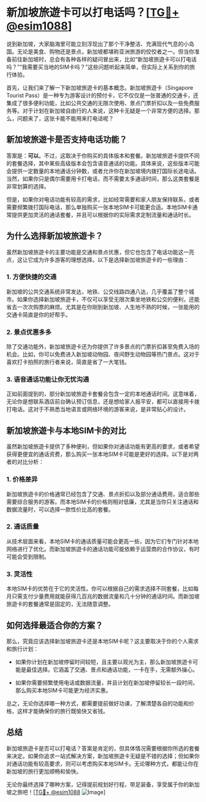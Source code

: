# 新加坡旅遊卡可以打电话吗？[[TG💪+ @esim1088](https://t.me/s/esim1088)]

说到新加坡，大家脑海里可能立刻浮现出了那个干净整洁、充满现代气息的小岛国。无论是美食、购物还是景点，新加坡都堪称亚洲旅游的佼佼者之一。但当你准备前往新加坡时，总会有各种各样的疑问冒出来，比如“新加坡旅遊卡可以打电话吗？”“我需要买当地的SIM卡吗？”这些问题听起来简单，但实际上关系到你的旅行体验。

首先，让我们来了解一下新加坡旅遊卡的基本概念。新加坡旅遊卡（Singapore Tourist Pass）是一种专为游客设计的预付卡，它不仅仅是一张普通的交通卡，还集成了很多便利功能，比如公共交通的无限次使用、景点门票折扣以及一些免费服务等。对于计划在新加坡自由行的人来说，这种卡无疑是一个非常方便的选择。那么，问题来了，这张卡能不能用来打电话呢？

## 新加坡旅遊卡是否支持电话功能？

答案是：**可以**。不过，这取决于你购买的具体版本和套餐。新加坡旅遊卡提供不同的套餐选择，其中某些高级版本会包含语音通话的功能。具体来说，这些版本可能会提供一定数量的本地通话分钟数，或者允许你在新加坡境内拨打国际长途电话。当然，如果你只是偶尔需要用卡打电话，而不需要太多通话时间，那么这类套餐是非常划算的选择。

但是，如果你对电话功能有较高的需求，比如经常需要和家人朋友保持联系，或者需要频繁拨打国际电话，那么单独购买一张本地SIM卡可能更合适。本地SIM卡通常提供更加灵活的通话套餐，并且可以根据你的实际需求定制流量和通话时长。

## 为什么选择新加坡旅遊卡？

虽然新加坡旅遊卡的主要功能是交通和景点优惠，但它也包含了电话功能这一亮点，这让它成为许多游客的理想选择。以下是选择新加坡旅遊卡的一些理由：

### 1. **方便快捷的交通**

新加坡的公共交通系统非常发达，地铁、公交线路四通八达，几乎覆盖了整个城市。如果你选择新加坡旅遊卡，不仅可以享受无限次乘坐地铁和公交的便利，还能省去一次次购票的麻烦。尤其是在你刚到新加坡、人生地不熟的时候，一张能用的交通卡简直是你的好帮手。

### 2. **景点优惠多多**

除了交通功能外，新加坡旅遊卡还为你提供了许多景点的门票折扣甚至免费入场的机会。比如，你可以免费进入新加坡动物园、夜间野生动物园等热门景点。这对于喜欢打卡拍照的旅行者来说，简直是省了一大笔钱。

### 3. **语音通话功能让你无忧沟通**

正如前面提到的，部分新加坡旅遊卡套餐会包含一定的本地通话时间。这意味着，无论你是想联系酒店前台确认预订信息，还是想给家人报平安，都可以直接用卡拨打电话。这对于不熟悉当地语言或网络环境的游客来说，是非常贴心的设计。

## 新加坡旅遊卡与本地SIM卡的对比

虽然新加坡旅遊卡提供了多种便利，但如果你对通话功能有更高的要求，或者希望获得更便宜的通话资费，那么购买一张本地SIM卡可能是更好的选择。以下是对两者的对比分析：

### 1. **价格差异**

新加坡旅遊卡的价格通常已经包含了交通、景点折扣以及部分通话费用，适合那些需要综合服务的游客。而本地SIM卡的价格则相对低廉，尤其是当你只关注通话和数据流量时，可以选择一款性价比高的套餐。

### 2. **通话质量**

从技术层面来看，本地SIM卡的通话质量可能会更高一些，因为它们专门针对本地网络进行了优化。而新加坡旅遊卡的通话功能可能依赖于运营商的合作协议，有时可能会受到限制。

### 3. **灵活性**

本地SIM卡的优势在于它的灵活性。你可以根据自己的需求选择不同套餐，比如每月只需支付少量费用就能获得几百兆的数据流量和几十分钟的通话时间。而新加坡旅遊卡的套餐通常是固定的，无法随意调整。

## 如何选择最适合你的方案？

那么，究竟应该选择新加坡旅遊卡还是本地SIM卡呢？这主要取决于你的个人需求和旅行计划：

- 如果你计划在新加坡停留时间较短，且主要以观光为主，那么新加坡旅遊卡可能是最佳选择。它涵盖了交通、景点和通话功能，一卡在手，无需额外操心。
  
- 如果你需要频繁使用电话或数据流量，并且计划在新加坡停留较长一段时间，那么购买本地SIM卡可能更为经济实惠。

总之，无论你选择哪一种方式，都需要提前做好功课，了解清楚各自的功能和价格，这样才能确保你的旅行既愉快又省钱。

## 总结

新加坡旅遊卡是否可以打电话？答案是肯定的，但具体情况需要根据你所选的套餐来决定。如果你追求一站式解决方案，新加坡旅遊卡无疑是不错的选择；但如果你对通话功能有较高要求，则可以考虑购买本地SIM卡。无论哪种方式，都能让你在新加坡的旅行更加顺畅和愉快。

无论你最终选择了哪种方案，记得提前规划好行程，带足装备，享受属于你的新加坡之旅吧！[[TG💪+ @esim1088](https://t.me/s/esim1088) ![Image](https://i.postimg.cc/4NQfJmqS/Snipaste-2025-05-13-00-14-12.png)]